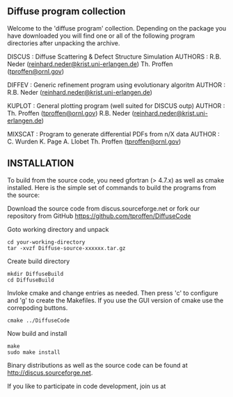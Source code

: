 Diffuse program collection
----------------------------------------------------------------

Welcome to the 'diffuse program' collection. Depending on the
package you have downloaded you will find one or all of the
following program directories after unpacking the archive.

DISCUS  : Diffuse Scattering & Defect Structure Simulation
AUTHORS : R.B. Neder  (reinhard.neder@krist.uni-erlangen.de)
          Th. Proffen (tproffen@ornl.gov)

DIFFEV  : Generic refinement program using evolutionary algoritm
AUTHOR  : R.B. Neder  (reinhard.neder@krist.uni-erlangen.de)

KUPLOT  : General plotting program (well suited for DISCUS outp)
AUTHOR  : Th. Proffen (tproffen@ornl.gov)
          R.B. Neder  (reinhard.neder@krist.uni-erlangen.de)

MIXSCAT : Program to generate differential PDFs from n/X data
AUTHOR  : C. Wurden K. Page A. Llobet
          Th. Proffen (tproffen@ornl.gov)

INSTALLATION
----------------------------------------------------------------

To build from the source code, you need gfortran (> 4.7.x) as
well as cmake installed. Here is the simple set of commands 
to build the programs from the source:

Download the source code from discus.sourceforge.net or fork
our repository from GitHub https://github.com/tproffen/DiffuseCode

 Goto working directory and unpack

    cd your-working-directory
    tar -xvzf Diffuse-source-xxxxxx.tar.gz

Create build directory

    mkdir DiffuseBuild
    cd DiffuseBuild

Invloke cmake and change entries as needed. Then press 'c'
to configure and 'g' to create the Makefiles. If you use the GUI
version of cmake use the correpoding buttons.
  
    cmake ../DiffuseCode

Now build and install

    make
    sudo make install


Binary distributions as well as the source code can be found 
at http://discus.sourceforge.net.

If you like to participate in code development, join us at


